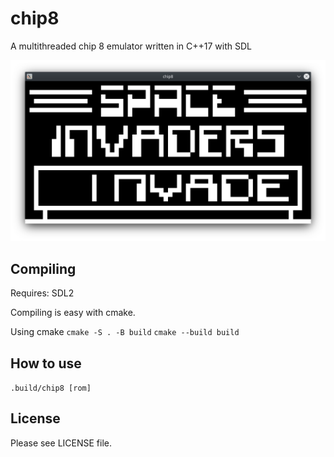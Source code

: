 # chip8
A multithreaded chip 8 emulator written in C++17 with SDL

![space-invaders](https://github.com/gregstula/chip8/raw/main/screenshot.png)


## Compiling
Requires: SDL2

Compiling is easy with cmake.

Using cmake
`cmake -S . -B build`
`cmake --build build`

## How to use
`.build/chip8 [rom]`

## License
Please see LICENSE file.
